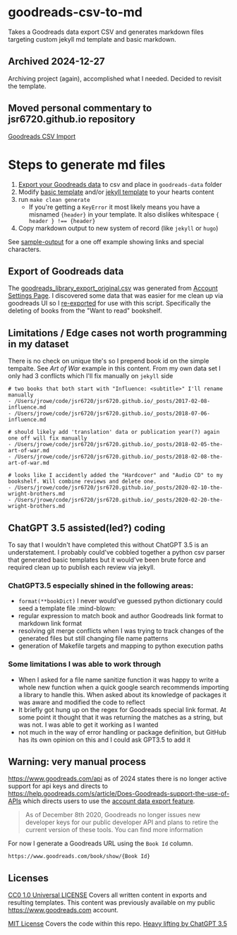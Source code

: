 # goodreads-csv-to-md

Takes a Goodreads data export CSV and generates markdown files targeting custom jekyll md template and basic markdown.

## Archived 2024-12-27

Archiving project (again), accomplished what I needed. Decided to revisit the template.

## Moved personal commentary to jsr6720.github.io repository

[Goodreads CSV Import](https://github.com/jsr6720/jsr6720.github.io/blob/7baa2a416b2fc2273df83b6ebcdc30f036a43977/_posts/2024-04-22-goodreads-csv-import.md)

# Steps to generate md files

1. [Export your Goodreads data](#export-of-goodreads-data) to csv and place in `goodreads-data` folder
2. Modify [basic template](/md-template.md) and/or [jekyll template](/jekyll-template.md) to your hearts content
3. run `make clean generate`
    * If you're getting a `KeyError` it most likely means you have a misnamed `{header}` in your template. It also dislikes whitespace `{ header } !== {header}` 
4. Copy markdown output to new system of record (like `jekyll` or `hugo`)

See [sample-output](/sample-output/) for a one off example showing links and special characters.

## Export of Goodreads data

The [goodreads_library_export_original.csv](./goodreads-data/goodreads-library-export-original.csv) was generated from [Account Settings Page](https://help.goodreads.com/s/article/How-do-I-get-a-copy-of-my-data-from-Goodreads). I discovered some data that was easier for me clean up via goodreads UI so I [re-exported](./goodreads-data/goodreads-library-export.csv) for use with this script. Specifically the deleting of books from the "Want to read" bookshelf.

## Limitations / Edge cases not worth programming in my dataset

There is no check on unique tite's so I prepend book id on the simple tempalte. See *Art of War* example in this content. From my own data set I only had 3 conflicts which I'll fix manually on `jekyll` side

```
# two books that both start with "Influence: <subtitle>" I'll rename manually
- /Users/jrowe/code/jsr6720/jsr6720.github.io/_posts/2017-02-08-influence.md
- /Users/jrowe/code/jsr6720/jsr6720.github.io/_posts/2018-07-06-influence.md

# should likely add 'translation' data or publication year(?) again one off will fix manually
- /Users/jrowe/code/jsr6720/jsr6720.github.io/_posts/2018-02-05-the-art-of-war.md
- /Users/jrowe/code/jsr6720/jsr6720.github.io/_posts/2018-02-08-the-art-of-war.md

# looks like I accidently added the "Hardcover" and "Audio CD" to my bookshelf. Will combine reviews and delete one.
- /Users/jrowe/code/jsr6720/jsr6720.github.io/_posts/2020-02-10-the-wright-brothers.md
- /Users/jrowe/code/jsr6720/jsr6720.github.io/_posts/2020-02-20-the-wright-brothers.md
```

## ChatGPT 3.5 assisted(led?) coding

To say that I wouldn't have completed this without ChatGPT 3.5 is an understatement. I probably could've cobbled together a python csv parser that generated basic templates but it would've been brute force and required clean up to publish each review via jekyll.

### ChatGPT3.5 especially shined in the following areas:

* `format(**bookDict)` I never would've guessed python dictionary could seed a template file :mind-blown:
* regular expression to match book and author Goodreads link format to markdown link format
* resolving git merge conflicts when I was trying to track changes of the generated files but still changing file name patterns
* generation of Makefile targets and mapping to python execution paths

### Some limitations I was able to work through

* When I asked for a file name sanitize function it was happy to write a whole new function when a quick google search recommends importing a library to handle this. When asked about its knowledge of packages it was aware and modified the code to reflect
* It briefly got hung up on the regex for Goodreads special link format. At some point it thought that it was returning the matches as a string, but was not. I was able to get it working as I wanted
* not much in the way of error handling or package definition, but GitHub has its own opinion on this and I could ask GPT3.5 to add it

## Warning: very manual process

<https://www.goodreads.com/api> as of 2024 states there is no longer active support for api keys and directs to <https://help.goodreads.com/s/article/Does-Goodreads-support-the-use-of-APIs> which directs users to use the [account data export feature](#export-of-goodreads-data).

> As of December 8th 2020, Goodreads no longer issues new developer keys for our public developer API and plans to retire the current version of these tools. You can find more information 

For now I generate a Goodreads URL using the `Book Id` column.

`https://www.goodreads.com/book/show/{Book Id}`

## Licenses

[CC0 1.0 Universal LICENSE](/LICENSE) Covers all written content in exports and resulting templates. This content was previously available on my public <https://www.goodreads.com> account.

[MIT License](/CODE-LICENSE) Covers the code within this repo. [Heavy lifting by ChatGPT 3.5](/ChatGPT35-prompt-log.md)
